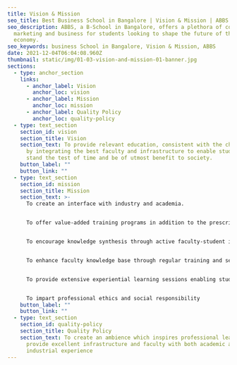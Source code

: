 ```yaml
---
title: Vision & Mission
seo_title: Best Business School in Bangalore | Vision & Mission | ABBS
seo_description: ABBS, a B-School in Bangalore, offers a plethora of courses in
  marketing and business for students looking to shape the future of the
  economy.
seo_keywords: business School in Bangalore, Vision & Mission, ABBS
date: 2021-12-04T06:04:08.960Z
thumbnail: static/img/01-03-vision-and-mission-01-banner.jpg
sections:
  - type: anchor_section
    links:
      - anchor_label: Vision
        anchor_loc: vision
      - anchor_label: Mission
        anchor_loc: mission
      - anchor_label: Quality Policy
        anchor_loc: quality-policy
  - type: text_section
    section_id: vision
    section_title: Vision
    section_text: To provide relevant education, consistent with the changing world,
      by integrating the best faculty and infrastructure to enable students to
      stand the test of time and be of utmost benefit to society.
    button_label: ""
    button_link: ""
  - type: text_section
    section_id: mission
    section_title: Mission
    section_text: >-
      To create an interface with industry and academia.


      To offer value-added training programs in addition to the prescribed syllabus


      To encourage knowledge synthesis through active faculty-student interaction


      To enhance faculty knowledge base through regular training and seminar participation


      To provide extensive experiential learning sessions enabling students to compete on a global level


      To impart professional ethics and social responsibility
    button_label: ""
    button_link: ""
  - type: text_section
    section_id: quality-policy
    section_title: Quality Policy
    section_text: To create an ambience which inspires professional learning and
      provide excellent infrastructure and faculty with both academic and
      industrial experience
---
```

